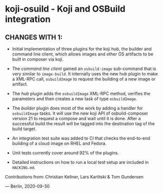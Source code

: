 # koji-osuild  - Koji and OSBuild integration


## CHANGES WITH 1:

  * Initial implementation of three plugins for the koji
    hub, the builder and command line client, which allows
    images and other OS artifacts to be built in composer
    via koji.

  * The *command line client* gained an `osbuild-image`
    sub-command that is very similar to `image-build`.
    It internally uses the new hub plugin to make a XML-RPC
    call, `osbuildImage` to request the building of a new
    image or artifact.

  * The *hub* plugin adds the `osbuildImage` XML-RPC method,
    verifies the parameters and then creates a new task of
    type `osbuildImage`.

  * The *builder* plugin does most of the work by adding a
    handler for `osbuildImage` tasks. It will use the new
    koji API of osbuild-composer version 21 to request a
    compose and wait until it is done. After a successful
    build the result will be tagged into the destination
    tag of the build target.

  * An integration test suite was added to CI that checks
    the end-to-end building of a cloud image on RHEL and
    Fedora.

  * Unit tests currently cover around 92% of the plugins.

  * Detailed instructions on how to run a local test setup
    are included in `HACKING.md`.


Contributions from: Christian Kellner, Lars Karlitski &
                    Tom Gundersen


— Berlin, 2020-09-30
